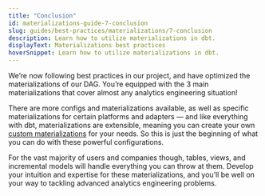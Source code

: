 ```yaml
---
title: "Conclusion"
id: materializations-guide-7-conclusion
slug: guides/best-practices/materializations/7-conclusion
description: Learn how to utilize materializations in dbt.
displayText: Materializations best practices
hoverSnippet: Learn how to utilize materializations in dbt.
---
```


We’re now following best practices in our project, and have optimized the materializations of our DAG. You’re equipped with the 3 main materializations that cover almost any analytics engineering situation! 

There are more configs and materializations available, as well as specific materializations for certain platforms and adapters — and like everything with dbt, materializations are extensible, meaning you can create your own [custom materializations](guides/advanced/creating-new-materializations) for your needs. So this is just the beginning of what you can do with these powerful configurations.

For the vast majority of users and companies though, tables, views, and incremental models will handle everything you can throw at them. Develop your intuition and expertise for these materializations, and you’ll be well on your way to tackling advanced analytics engineering problems.
